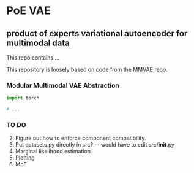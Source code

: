 # PoE VAE

## product of experts variational autoencoder for multimodal data


This repo contains ...

This repository is loosely based on code from the
[MMVAE repo](https://github.com/iffsid/mmvae).

### Modular Multimodal VAE Abstraction

```python
import torch

# ...
```



### TO DO

2. Figure out how to enforce component compatibility.
3. Put datasets.py directly in src? -- would have to edit src/__init__.py
5. Marginal likelihood estimation
6. Plotting
7. MoE
